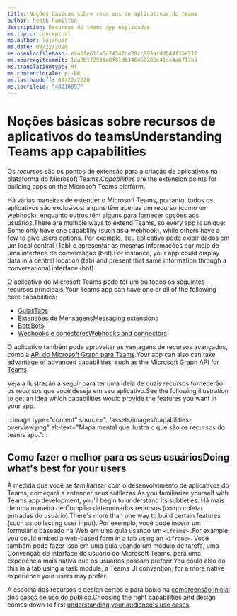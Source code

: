 ```yaml
---
title: Noções básicas sobre recursos de aplicativos do teams
author: heath-hamilton
description: Recursos do teams app explicados
ms.topic: conceptual
ms.author: lajanuar
ms.date: 09/22/2020
ms.openlocfilehash: e7a6fe61fa5c74547ce20cc895afdd044f35e512
ms.sourcegitcommit: 1aa0b172931d0f81db346452788c41dc4a6717b9
ms.translationtype: MT
ms.contentlocale: pt-BR
ms.lasthandoff: 09/22/2020
ms.locfileid: "48210097"
---
```

# <a name="understanding-teams-app-capabilities"></a><span data-ttu-id="2fb3e-103">Noções básicas sobre recursos de aplicativos do teams</span><span class="sxs-lookup"><span data-stu-id="2fb3e-103">Understanding Teams app capabilities</span></span>

<span data-ttu-id="2fb3e-104">Os *recursos* são os pontos de extensão para a criação de aplicativos na plataforma do Microsoft Teams.</span><span class="sxs-lookup"><span data-stu-id="2fb3e-104">*Capabilities* are the extension points for building apps on the Microsoft Teams platform.</span></span>

<span data-ttu-id="2fb3e-105">Há várias maneiras de estender o Microsoft Teams, portanto, todos os aplicativos são exclusivos: alguns têm apenas um recurso (como um webhook), enquanto outros têm alguns para fornecer opções aos usuários.</span><span class="sxs-lookup"><span data-stu-id="2fb3e-105">There are multiple ways to extend Teams, so every app is unique: Some only have one capability (such as a webhook), while others have a few to give users options.</span></span> <span data-ttu-id="2fb3e-106">Por exemplo, seu aplicativo pode exibir dados em um local central (Tab) e apresentar as mesmas informações por meio de uma interface de conversação (bot).</span><span class="sxs-lookup"><span data-stu-id="2fb3e-106">For instance, your app could display data in a central location (tab) and present that same information through a conversational interface (bot).</span></span>

<span data-ttu-id="2fb3e-107">O aplicativo do Microsoft Teams pode ter um ou todos os seguintes recursos principais:</span><span class="sxs-lookup"><span data-stu-id="2fb3e-107">Your Teams app can have one or all of the following core capabilities:</span></span>

* [<span data-ttu-id="2fb3e-108">Guias</span><span class="sxs-lookup"><span data-stu-id="2fb3e-108">Tabs</span></span>](../tabs/what-are-tabs.md)
* [<span data-ttu-id="2fb3e-109">Extensões de Mensagens</span><span class="sxs-lookup"><span data-stu-id="2fb3e-109">Messaging extensions</span></span>](../messaging-extensions/what-are-messaging-extensions.md)
* [<span data-ttu-id="2fb3e-110">Bots</span><span class="sxs-lookup"><span data-stu-id="2fb3e-110">Bots</span></span>](../bots/what-are-bots.md)
* [<span data-ttu-id="2fb3e-111">Webhooks e conectores</span><span class="sxs-lookup"><span data-stu-id="2fb3e-111">Webhooks and connectors</span></span>](../webhooks-and-connectors/what-are-webhooks-and-connectors.md)

<span data-ttu-id="2fb3e-112">O aplicativo também pode aproveitar as vantagens de recursos avançados, como a [API do Microsoft Graph para Teams](https://docs.microsoft.com/graph/teams-concept-overview).</span><span class="sxs-lookup"><span data-stu-id="2fb3e-112">Your app can also can take advantage of advanced capabilities, such as the [Microsoft Graph API for Teams](https://docs.microsoft.com/graph/teams-concept-overview).</span></span>

<span data-ttu-id="2fb3e-113">Veja a ilustração a seguir para ter uma ideia de quais recursos fornecerão os recursos que você deseja em seu aplicativo.</span><span class="sxs-lookup"><span data-stu-id="2fb3e-113">See the following illustration to get an idea which capabilities would provide the features you want in your app.</span></span>

:::image type="content" source="../assets/images/capabilities-overview.png" alt-text="Mapa mental que ilustra o que são os recursos do teams app.":::

## <a name="doing-whats-best-for-your-users"></a><span data-ttu-id="2fb3e-115">Como fazer o melhor para os seus usuários</span><span class="sxs-lookup"><span data-stu-id="2fb3e-115">Doing what's best for your users</span></span>

<span data-ttu-id="2fb3e-116">À medida que você se familiarizar com o desenvolvimento de aplicativos do Teams, começará a entender seus sutilezas.</span><span class="sxs-lookup"><span data-stu-id="2fb3e-116">As you familiarize yourself with Teams app development, you'll begin to understand its subtleties.</span></span> <span data-ttu-id="2fb3e-117">Há mais de uma maneira de Compilar determinados recursos (como coletar entradas do usuário).</span><span class="sxs-lookup"><span data-stu-id="2fb3e-117">There's more than one way to build certain features (such as collecting user input).</span></span> <span data-ttu-id="2fb3e-118">Por exemplo, você pode inserir um formulário baseado na Web em uma guia usando um `<iframe>` .</span><span class="sxs-lookup"><span data-stu-id="2fb3e-118">For example, you could embed a web-based form in a tab using an `<iframe>`.</span></span> <span data-ttu-id="2fb3e-119">Você também pode fazer isso em uma guia usando um módulo de tarefa, uma Convenção de interface do usuário do Microsoft Teams, para uma experiência mais nativa que os usuários possam preferir.</span><span class="sxs-lookup"><span data-stu-id="2fb3e-119">You could also do this in a tab using a task module, a Teams UI convention, for a more native experience your users may prefer.</span></span>

<span data-ttu-id="2fb3e-120">A escolha dos recursos e design certos é para baixo na [compreensão inicial dos casos de uso do público](../concepts/design/understand-use-cases.md).</span><span class="sxs-lookup"><span data-stu-id="2fb3e-120">Choosing the right capabilities and design comes down to first [understanding your audience's use cases](../concepts/design/understand-use-cases.md).</span></span>
